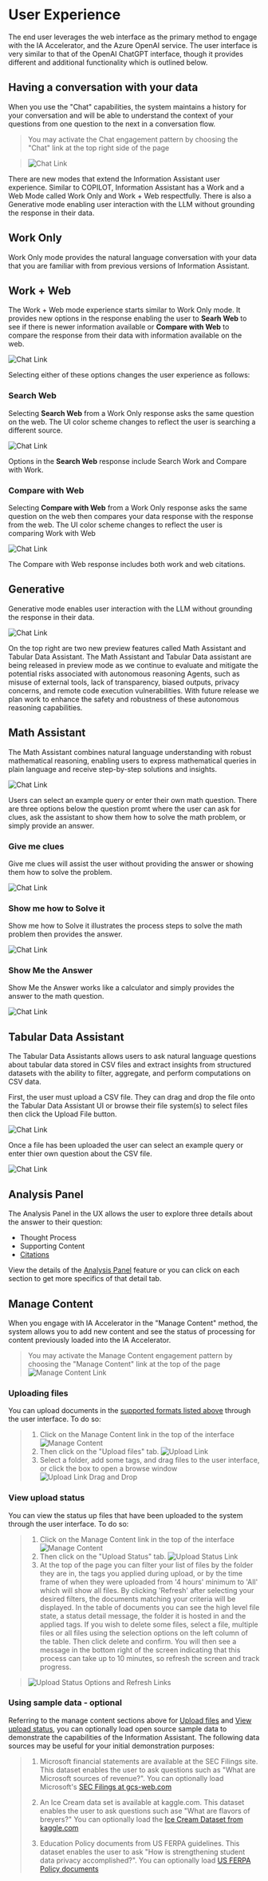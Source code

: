 # User Experience

The end user leverages the web interface as the primary method to engage with the IA Accelerator, and the Azure OpenAI service. The user interface is very similar to that of the OpenAI ChatGPT interface, though it provides different and additional functionality which is outlined below.

## Having a conversation with your data

When you use the "Chat" capabilities, the system maintains a history for your conversation and will be able to understand the context of your questions from one question to the next in a conversation flow.

> You may activate the Chat engagement pattern by choosing the "Chat" link at the top right side of the page

> ![Chat Link](/docs/images/info-assist-chat-ui.png)

There are new modes that extend the Information Assistant user experience. Similar to COPILOT, Information Assistant has a Work and a Web Mode called Work Only and Work + Web respectfully. There is also a Generative mode enabling user interaction with the LLM without grounding the response in their data.

## Work Only

Work Only mode provides the natural language conversation with your data that you are familiar with from previous versions of Information Assistant.

## Work + Web

The Work + Web mode experience starts similar to Work Only mode. It provides new options in the response enabling the user to __Searh Web__ to see if there is newer information available or __Compare with Web__ to compare the response from their data with information available on the web. 

![Chat Link](/docs/images/work-plus-web-ui.png)

Selecting either of these options changes the user experience as follows:

### Search Web

Selecting __Search Web__ from a Work Only response asks the same question on the web. The UI color scheme changes to reflect the user is searching a different source.

![Chat Link](/docs/images/work-plus-web-search-web.png)

Options in the __Search Web__ response include Search Work and Compare with Work.

### Compare with Web

Selecting __Compare with Web__ from a Work Only response asks the same question on the web then compares your data response with the response from the web. The UI color scheme changes to reflect the user is comparing Work with Web

![Chat Link](/docs/images/work-plus-web-compare-with-web.png)

The Compare with Web response includes both work and web citations.

## Generative

Generative mode enables user interaction with the LLM without grounding the response in their data.

![Chat Link](/docs/images/generative-ungrounded-ui.png)

On the top right are two new preview features called Math Assistant and Tabular Data Assistant. The Math Assistant and Tabular Data assistant are being released in preview mode as we continue to evaluate and mitigate the potential risks associated with autonomous reasoning Agents, such as misuse of external tools, lack of transparency, biased outputs, privacy concerns, and remote code execution vulnerabilities. With future release we plan work to enhance the safety and robustness of these autonomous reasoning capabilities.

## Math Assistant

The Math Assistant combines natural language understanding with robust mathematical reasoning, enabling users to express mathematical queries in plain language and receive step-by-step solutions and insights.

![Chat Link](/docs/images/math-assistant-ui.png)

Users can select an example query or enter their own math question. There are three options below the question promt where the user can ask for clues, ask the assistant to show them how to solve the math problem, or simply provide an answer.

### Give me clues

Give me clues will assist the user without providing the answer or showing them how to solve the problem.

![Chat Link](/docs/images/math-assistant-give-me-clues.png)

### Show me how to Solve it

Show me how to Solve it illustrates the process steps to solve the math problem then provides the answer.

![Chat Link](/docs/images/math-assistant-show-me-how-to-solve.png)

### Show Me the Answer

Show Me the Answer works like a calculator and simply provides the answer to the math question.

![Chat Link](/docs/images/math-assistant-show-me-the-answer.png)

## Tabular Data Assistant

The Tabular Data Assistants allows users to ask natural language questions about tabular data stored in CSV files and extract insights from structured datasets with the ability to filter, aggregate, and perform computations on CSV data.

First, the user must upload a CSV file. They can drag and drop the file onto the Tabular Data Assistant UI or browse their file system(s) to select files then click the Upload File button.

![Chat Link](/docs/images/tab-data-assist-upload-files-ui.png)

Once a file has been uploaded the user can select an example query or enter thier own question about the CSV file.

![Chat Link](/docs/images/tab-data-assist-how-many-rows.png)

## Analysis Panel

The Analysis Panel in the UX allows the user to explore three details about the answer to their question:

* Thought Process
* Supporting Content
* [Citations](/docs/features/ux_analysispanel.md#citations)

View the details of the [Analysis Panel](/docs/features/ux_analysispanel.md) feature or you can click on each section to get more specifics of that detail tab.

## Manage Content

When you engage with IA Accelerator in the "Manage Content" method, the system allows you to add new content and see the status of processing for content previously loaded into the IA Accelerator.

> You may activate the Manage Content engagement pattern by choosing the "Manage Content" link at the top of the page
> ![Manage Content Link](/docs/images/manage-content-interface.png)

### Uploading files

You can upload documents in the [supported formats listed above](/docs/features/features.md#document-pre-processing) through the user interface. To do so:

> 1. Click on the Manage Content link in the top of the interface
> ![Manage Content](/docs/images/manage-content-interface.png)
> 1. Then click on the "Upload files" tab.
> ![Upload Link](/docs/images/upload-files-link.png)
> 1. Select a folder, add some tags, and drag files to the user interface, or click the box to open a browse window
> ![Upload Link Drag and Drop](/docs/images/upload-files-drag-drop.jpg)

### View upload status

You can view the status up files that have been uploaded to the system through the user interface. To do so:

> 1. Click on the Manage Content link in the top of the interface
> ![Manage Content](/docs/images/manage-content-interface.png)
> 1. Then click on the "Upload Status" tab.
> ![Upload Status Link](/docs/images/view-upload-status-link.png)
> 1. At the top of the page you can filter your list of files by the folder they are in, the tags you applied during upload, or by the time frame of when they were uploaded from '4 hours' minimum to 'All' which will show all files. By clicking 'Refresh' after selecting your desired filters, the documents matching your criteria will be displayed. In the table of documents you can see the high level file state, a status detail message, the folder it is hosted in and the applied tags. If you wish to delete some files, select a file, multiple files or all files using the selection options on the left column of the table. Then click delete and confirm. You will then see a message in the bottom right of the screen indicating that this process can take up to 10 minutes, so refresh the screen and track progress.

> ![Upload Status Options and Refresh Links](/docs/images/view-upload-status-options-and-refresh.png)

### Using sample data - optional

Referring to the manage content sections above for [Upload files](/docs/images/upload-files-link.png) and [View upload status](/docs/images/view-upload-status-link.png), you can optionally load open source sample data to demonstrate the capabilities of the Information Assistant. The following data sources may be useful for your initial demonstration purposes:

> 1. Microsoft financial statements are available at the SEC Filings site. This dataset enables the user to ask questions such as "What are Microsoft sources of revenue?". You can optionally load Microsoft's [SEC Filings at gcs-web.com](https://microsoft.gcs-web.com/financial-information/sec-filings)
> 2. An Ice Cream data set is available at kaggle.com. This dataset enables the user to ask questions such ase "What are flavors of breyers?" You can optionally load the [Ice Cream Dataset from kaggle.com](https://www.kaggle.com/datasets/tysonpo/ice-cream-dataset)
>
> 3. Education Policy documents from US FERPA guidelines. This dataset enables the user to ask "How is strengthening student data privacy accomplished?". You can optionally load [US FERPA Policy documents](https://studentprivacy.ed.gov/node/548/)
